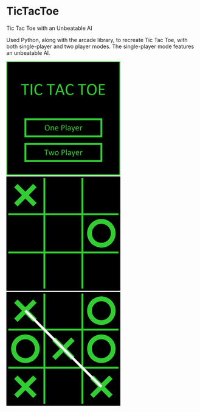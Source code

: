 # TicTacToe
Tic Tac Toe with an Unbeatable AI

Used Python, along with the arcade library, to recreate Tic Tac Toe, with both single-player and two player modes. The single-player mode features an unbeatable AI.

<img src="images/screenshot.PNG" width=300> <img src="images/screenshot2.PNG" width=300> <img src="images/screenshot3.PNG" width = 300>

